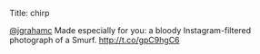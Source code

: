 Title: chirp

<a href="http://twitter.com/jgrahamc">@jgrahamc</a> Made especially for you: a bloody Instagram-filtered photograph of a Smurf. <a href="http://t.co/gpC9hgC6">http://t.co/gpC9hgC6</a>
